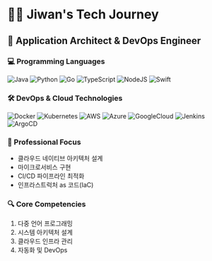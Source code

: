 # 👨‍💻 Jiwan's Tech Journey

## 🚀 Application Architect & DevOps Engineer

### 💻 Programming Languages
![Java](https://img.shields.io/badge/Java-ED8B00?style=flat-square&logo=java&logoColor=white)
![Python](https://img.shields.io/badge/Python-3776AB?style=flat-square&logo=python&logoColor=white)
![Go](https://img.shields.io/badge/Go-00ADD8?style=flat-square&logo=go&logoColor=white)
![TypeScript](https://img.shields.io/badge/TypeScript-007ACC?style=flat-square&logo=typescript&logoColor=white)
![NodeJS](https://img.shields.io/badge/Node.js-43853D?style=flat-square&logo=node.js&logoColor=white)
![Swift](https://img.shields.io/badge/Swift-F05138?style=flat-square&logo=Swift&logoColor=white")
### 🛠️ DevOps & Cloud Technologies
![Docker](https://img.shields.io/badge/Docker-2496ED?style=flat-square&logo=docker&logoColor=white)
![Kubernetes](https://img.shields.io/badge/Kubernetes-326CE5?style=flat-square&logo=kubernetes&logoColor=white)
![AWS](https://img.shields.io/badge/AWS-232F3E?style=flat-square&logo=amazon-aws&logoColor=white)
![Azure](https://img.shields.io/badge/Azure-0089D6?style=flat-square&logo=microsoft-azure&logoColor=white)
![GoogleCloud](https://img.shields.io/badge/Google%20Cloud-4285F4?&style=plastic&logo=Google%20Cloud&logoColor=white)
![Jenkins](https://img.shields.io/badge/Jenkins-D24939?style=flat-square&logo=jenkins&logoColor=white)
![ArgoCD](https://img.shields.io/badge/ArgoCD-EF7B4D?style=flat-square&logo=argo&logoColor=white)

### 🌟 Professional Focus
- 클라우드 네이티브 아키텍처 설계
- 마이크로서비스 구현
- CI/CD 파이프라인 최적화
- 인프라스트럭처 as 코드(IaC)

### 🔍 Core Competencies
1. 다중 언어 프로그래밍
2. 시스템 아키텍처 설계
3. 클라우드 인프라 관리
4. 자동화 및 DevOps
